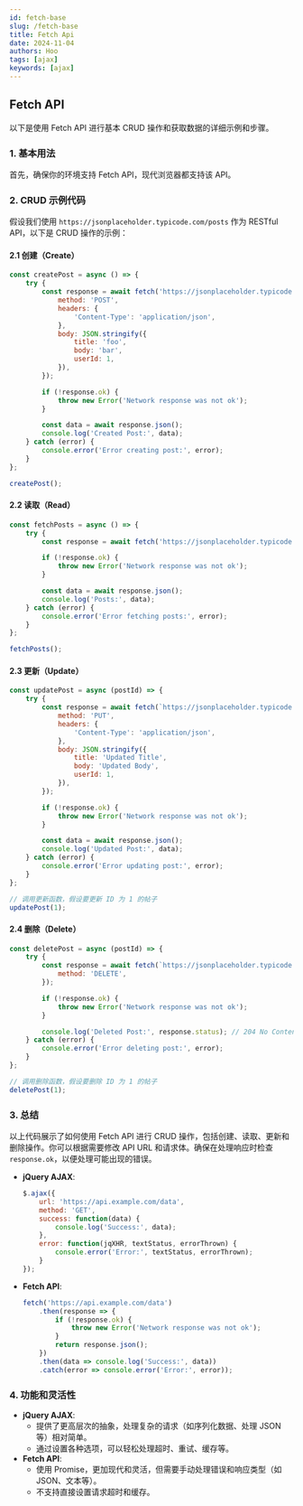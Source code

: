 ```yaml
---
id: fetch-base
slug: /fetch-base
title: Fetch Api
date: 2024-11-04
authors: Hoo
tags: [ajax]
keywords: [ajax]
---
```


## Fetch API

以下是使用 Fetch API 进行基本 CRUD 操作和获取数据的详细示例和步骤。

### 1. 基本用法

首先，确保你的环境支持 Fetch API，现代浏览器都支持该 API。

### 2. CRUD 示例代码

假设我们使用 `https://jsonplaceholder.typicode.com/posts` 作为 RESTful API，以下是 CRUD 操作的示例：

#### 2.1 创建（Create）

```js
const createPost = async () => {
    try {
        const response = await fetch('https://jsonplaceholder.typicode.com/posts', {
            method: 'POST',
            headers: {
                'Content-Type': 'application/json',
            },
            body: JSON.stringify({
                title: 'foo',
                body: 'bar',
                userId: 1,
            }),
        });

        if (!response.ok) {
            throw new Error('Network response was not ok');
        }

        const data = await response.json();
        console.log('Created Post:', data);
    } catch (error) {
        console.error('Error creating post:', error);
    }
};

createPost();
```

#### 2.2 读取（Read）

```js
const fetchPosts = async () => {
    try {
        const response = await fetch('https://jsonplaceholder.typicode.com/posts');

        if (!response.ok) {
            throw new Error('Network response was not ok');
        }

        const data = await response.json();
        console.log('Posts:', data);
    } catch (error) {
        console.error('Error fetching posts:', error);
    }
};

fetchPosts();
```

#### 2.3 更新（Update）

```js
const updatePost = async (postId) => {
    try {
        const response = await fetch(`https://jsonplaceholder.typicode.com/posts/${postId}`, {
            method: 'PUT',
            headers: {
                'Content-Type': 'application/json',
            },
            body: JSON.stringify({
                title: 'Updated Title',
                body: 'Updated Body',
                userId: 1,
            }),
        });

        if (!response.ok) {
            throw new Error('Network response was not ok');
        }

        const data = await response.json();
        console.log('Updated Post:', data);
    } catch (error) {
        console.error('Error updating post:', error);
    }
};

// 调用更新函数，假设要更新 ID 为 1 的帖子
updatePost(1);
```

#### 2.4 删除（Delete）

```js
const deletePost = async (postId) => {
    try {
        const response = await fetch(`https://jsonplaceholder.typicode.com/posts/${postId}`, {
            method: 'DELETE',
        });

        if (!response.ok) {
            throw new Error('Network response was not ok');
        }

        console.log('Deleted Post:', response.status); // 204 No Content
    } catch (error) {
        console.error('Error deleting post:', error);
    }
};

// 调用删除函数，假设要删除 ID 为 1 的帖子
deletePost(1);
```





### 3. 总结

以上代码展示了如何使用 Fetch API 进行 CRUD 操作，包括创建、读取、更新和删除操作。你可以根据需要修改 API URL 和请求体。确保在处理响应时检查 `response.ok`，以便处理可能出现的错误。



- **jQuery AJAX**:

  ```js
  $.ajax({
      url: 'https://api.example.com/data',
      method: 'GET',
      success: function(data) {
          console.log('Success:', data);
      },
      error: function(jqXHR, textStatus, errorThrown) {
          console.error('Error:', textStatus, errorThrown);
      }
  });
  ```

- **Fetch API**:

  ```js
  fetch('https://api.example.com/data')
      .then(response => {
          if (!response.ok) {
              throw new Error('Network response was not ok');
          }
          return response.json();
      })
      .then(data => console.log('Success:', data))
      .catch(error => console.error('Error:', error));
  ```

### 4. 功能和灵活性

- **jQuery AJAX**:
  - 提供了更高层次的抽象，处理复杂的请求（如序列化数据、处理 JSON 等）相对简单。
  - 通过设置各种选项，可以轻松处理超时、重试、缓存等。
- **Fetch API**:
  - 使用 Promise，更加现代和灵活，但需要手动处理错误和响应类型（如 JSON、文本等）。
  - 不支持直接设置请求超时和缓存。

















































































